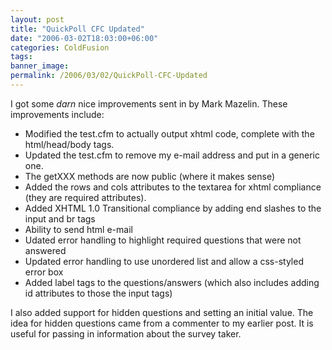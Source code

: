 ```yaml
---
layout: post
title: "QuickPoll CFC Updated"
date: "2006-03-02T18:03:00+06:00"
categories: ColdFusion 
tags: 
banner_image: 
permalink: /2006/03/02/QuickPoll-CFC-Updated
---
```


I got some <i>darn</i> nice improvements sent in by Mark Mazelin. These improvements include:

<ul>
<li>Modified the test.cfm to actually output xhtml code, complete with the html/head/body tags.
<li>Updated the test.cfm to remove my e-mail address and put in a generic one. 
<li>The getXXX methods are now public (where it makes sense)
<li>Added the rows and cols attributes to the textarea for xhtml compliance (they are required attributes).
<li>Added XHTML 1.0 Transitional compliance by adding end slashes to the input and br tags
<li>Ability to send html e-mail
<li>Udated error handling to highlight required questions that were not answered
<li>Updated error handling to use unordered list and allow a css-styled error box
<li>Added label tags to the questions/answers (which also includes adding id attributes to those the input tags)
</ul>

I also added support for hidden questions and setting an initial value. The idea for hidden questions came from a commenter to my earlier post. It is useful for passing in information about the survey taker.